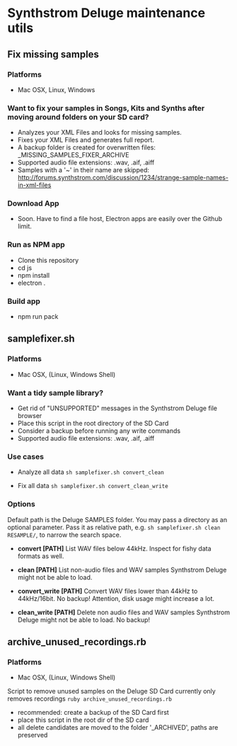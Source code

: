 
# Synthstrom Deluge maintenance utils

## Fix missing samples
### Platforms
- Mac OSX, Linux, Windows 
### Want to fix your samples in Songs, Kits and Synths after moving around folders on your SD card? 
- Analyzes your XML Files and looks for missing samples. 
- Fixes your XML Files and generates full report. 
- A backup folder is created for overwritten files: _MISSING_SAMPLES_FIXER_ARCHIVE
- Supported audio file extensions: .wav, .aif, .aiff
- Samples with a '~' in their name are skipped: http://forums.synthstrom.com/discussion/1234/strange-sample-names-in-xml-files
### Download App
- Soon. Have to find a file host, Electron apps are easily over the Github limit.  
### Run as NPM app
- Clone this repository
- cd js
- npm install
- electron .
### Build app
- npm run pack

## samplefixer.sh

### Platforms
- Mac OSX, (Linux, Windows Shell)

### Want a tidy sample library? 
- Get rid of "UNSUPPORTED" messages in the Synthstrom Deluge file browser
- Place this script in the root directory of the SD Card
- Consider a backup before running any write commands
- Supported audio file extensions: .wav, .aif, .aiff

### Use cases
- Analyze all data 
`sh samplefixer.sh convert_clean`

- Fix all data
`sh samplefixer.sh convert_clean_write`

### Options

Default path is the Deluge SAMPLES folder. You may pass a directory as an optional parameter. Pass it as relative path, e.g. `sh samplefixer.sh clean RESAMPLE/`, to narrow the search space. 

- **convert [PATH]**
List WAV files below 44kHz. Inspect for fishy data formats as well.

- **clean [PATH]**
List non-audio files and WAV samples Synthstrom Deluge might not be able to load.

- **convert_write [PATH]**
Convert WAV files lower than 44kHz to 44kHz/16bit. No backup! Attention, disk usage might increase a lot.

- **clean_write [PATH]**
Delete non audio files and WAV samples Synthstrom Deluge might not be able to load. No backup!



## archive_unused_recordings.rb

### Platforms
- Mac OSX, (Linux, Windows Shell)

Script to remove unused samples on the Deluge SD Card
currently only removes recordings
`ruby archive_unused_recordings.rb`
- recommended: create a backup of the SD Card first
- place this script in the root dir of the SD card
- all delete candidates are moved to the folder '_ARCHIVED', paths are preserved 


